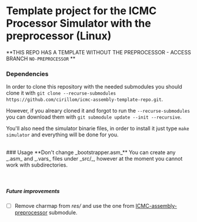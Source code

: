 # Template project for the ICMC Processor Simulator with the preprocessor (Linux)

**THIS REPO HAS A TEMPLATE WITHOUT THE PREPROCESSOR - ACCESS BRANCH ``` NO-PREPROCESSOR ``` **

### Dependencies
In order to clone this repository with the needed submodules you should clone it with ``` git clone --recurse-submodules https://github.com/cirillom/icmc-assembly-template-repo.git ```.

However, if you alreary cloned it and forgot to run the ``` --recurse-submodules ``` you can download them with ```git submodule update --init --recursive```.

You'll also need the simulator binarie files, in order to install it just type ``` make simulator ``` and everything will be done for you.

<br />
### Usage
**Don't change _bootstrapper.asm_**
You can create any _.asm_ and _.vars_ files under _src/_, however at the moment you cannot work with subdirectories.

<br />
<br />
<br />

##### Future improvements
- [ ] Remove charmap from _res/_ and use the one from [ICMC-assembly-preprocessor](https://github.com/lucasgpulcinelli/ICMC-assembly-preprocessor) submodule.
